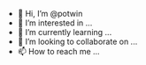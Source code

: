 - 👋 Hi, I’m @potwin
- 👀 I’m interested in ...
- 🌱 I’m currently learning ...
- 💞️ I’m looking to collaborate on ...
- 📫 How to reach me ...

<!---
potwin/potwin is a ✨ special ✨ repository because its `README.md` (this file) appears on your GitHub profile.
You can click the Preview link to take a look at your changes.
--->
